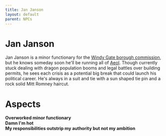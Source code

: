```yaml
---
title: Jan Janson
layout: default
parent: NPCs
---
```


# Jan Janson
Jan Janson is a minor functionary for the [Windy Gate borough commission](/FATE_in_the_BAWG/factions/Windy_Gate_borough_commission.html), but he knows someday soon he'll be running all of [Aeol](/FATE_in_the_BAWG/locations/Aeol.html). Though currently stuck dealing with dragon population booms and legal battles over building permits, he sees each crisis as a potential big break that could launch his political career. He's always in a suit and tie with a sun shaped tie pin and a rock solid Mitt Romney haircut.

# Aspects
**Overworked minor functionary** \
**Damn I'm hot** \
**My responsibilities outstrip my authority but not my ambition**